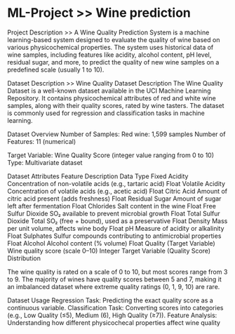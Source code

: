 # ML-Project >> Wine prediction

Project Description >> A Wine Quality Prediction System is a machine learning-based system designed to evaluate the quality of wine based on various physicochemical properties. The system uses historical data of wine samples, including features like acidity, alcohol content, pH level, residual sugar, and more, to predict the quality of new wine samples on a predefined scale (usually 1 to 10).

Dataset Description >> Wine Quality Dataset Description
The Wine Quality Dataset is a well-known dataset available in the UCI Machine Learning Repository. 
It contains physicochemical attributes of red and white wine samples, 
along with their quality scores, rated by wine tasters. The dataset is commonly used 
for regression and classification tasks in machine learning.

Dataset Overview
Number of Samples:
Red wine: 1,599 samples
Number of Features: 11 (numerical)

Target Variable: Wine Quality Score (integer value ranging from 0 to 10)
Type: Multivariate dataset

Dataset Attributes
Feature	Description	Data Type
Fixed Acidity	Concentration of non-volatile acids (e.g., tartaric acid)	Float
Volatile Acidity	Concentration of volatile acids (e.g., acetic acid)	Float
Citric Acid	Amount of citric acid present (adds freshness)	Float
Residual Sugar	Amount of sugar left after fermentation	Float
Chlorides	Salt content in the wine	Float
Free Sulfur Dioxide	SO₂ available to prevent microbial growth	Float
Total Sulfur Dioxide	Total SO₂ (free + bound), used as a preservative	Float
Density	Mass per unit volume, affects wine body	Float
pH	Measure of acidity or alkalinity	Float
Sulphates	Sulfur compounds contributing to antimicrobial properties	Float
Alcohol	Alcohol content (% volume)	Float 
Quality (Target Variable)	Wine quality score (scale 0–10)	Integer
Target Variable (Quality Score) Distribution

The wine quality is rated on a scale of 0 to 10, but most scores range from 3 to 9.
The majority of wines have quality scores between 5 and 7, 
making it an imbalanced dataset where extreme quality ratings (0, 1, 9, 10) are rare.
    
Dataset Usage
Regression Task: Predicting the exact quality score as a continuous variable.
Classification Task: Converting scores into categories (e.g., Low Quality (≤5), Medium (6), High Quality (≥7)).
Feature Analysis: Understanding how different physicochecal properties affect wine quality
